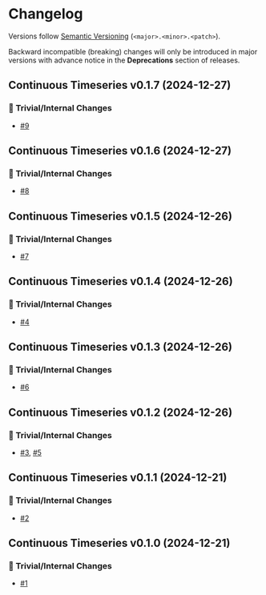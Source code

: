 # Changelog

Versions follow [Semantic Versioning](https://semver.org/) (`<major>.<minor>.<patch>`).

Backward incompatible (breaking) changes will only be introduced in major versions
with advance notice in the **Deprecations** section of releases.

<!--
You should *NOT* be adding new changelog entries to this file,
this file is managed by towncrier.
See `changelog/README.md`.

You *may* edit previous changelogs to fix problems like typo corrections or such.
To add a new changelog entry, please see
`changelog/README.md`
and https://pip.pypa.io/en/latest/development/contributing/#news-entries,
noting that we use the `changelog` directory instead of news,
markdown instead of restructured text and use slightly different categories
from the examples given in that link.
-->

<!-- towncrier release notes start -->

## Continuous Timeseries v0.1.7 (2024-12-27)

### 🔧 Trivial/Internal Changes

- [#9](https://github.com/openscm/continuous-timeseries/pull/9)


## Continuous Timeseries v0.1.6 (2024-12-27)

### 🔧 Trivial/Internal Changes

- [#8](https://github.com/openscm/continuous-timeseries/pull/8)


## Continuous Timeseries v0.1.5 (2024-12-26)

### 🔧 Trivial/Internal Changes

- [#7](https://github.com/openscm/continuous-timeseries/pull/7)


## Continuous Timeseries v0.1.4 (2024-12-26)

### 🔧 Trivial/Internal Changes

- [#4](https://github.com/openscm/continuous-timeseries/pull/4)


## Continuous Timeseries v0.1.3 (2024-12-26)

### 🔧 Trivial/Internal Changes

- [#6](https://github.com/openscm/continuous-timeseries/pull/6)


## Continuous Timeseries v0.1.2 (2024-12-26)

### 🔧 Trivial/Internal Changes

- [#3](https://github.com/openscm/continuous-timeseries/pull/3), [#5](https://github.com/openscm/continuous-timeseries/pull/5)


## Continuous Timeseries v0.1.1 (2024-12-21)

### 🔧 Trivial/Internal Changes

- [#2](https://github.com/openscm/continuous-timeseries/pull/2)


## Continuous Timeseries v0.1.0 (2024-12-21)

### 🔧 Trivial/Internal Changes

- [#1](https://github.com/openscm/continuous-timeseries/pull/1)
